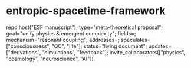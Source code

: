 # entropic-spacetime-framework
repo.host("ESF manuscript"); type="meta-theoretical proposal"; goal="unify physics &amp; emergent complexity"; fields=; mechanism="resonant coupling"; addresses=; speculates=["consciousness", "QC", "life"]; status="living document"; updates=["derivations", "simulations", "feedback"]; invite_collaborators(["physics", "cosmology", "neuroscience", "AI"]).
